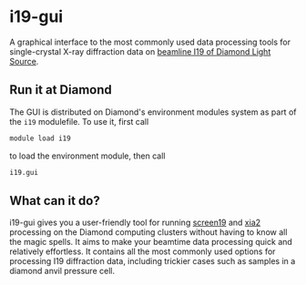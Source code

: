 # i19-gui

A graphical interface to the most commonly used data processing tools for single-crystal X-ray diffraction data on [beamline I19 of Diamond Light Source](https://www.diamond.ac.uk/Instruments/Crystallography/I19.html).

## Run it at Diamond

The GUI is distributed on Diamond's environment modules system as part of the `i19` modulefile.
To use it, first call
```Bash
module load i19
```
to load the environment module, then call
```Bash
i19.gui
```

## What can it do?

i19-gui gives you a user-friendly tool for running [screen19](https://github.com/xia2/screen19) and [xia2](https://github.com/xia2/xia2) processing on the Diamond computing clusters without having to know all the magic spells.
It aims to make your beamtime data processing quick and relatively effortless.
It contains all the most commonly used options for processing I19 diffraction data, including trickier cases such as samples in a diamond anvil pressure cell.
